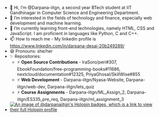 - 👋 Hi, I’m @Darpana-iitgn, a second year BTech student at IIT Gandhinagar in Computer Science and Engineering Department.
- 👀 I’m interested in the fields of technology and finance, especially web development and machine learning.
- 🌱 I’m currently learning front-end technologies, namely HTML, CSS and JavaScript. I am proficient in languages like Python, C and C++.
- 📫 How to reach me - My linkedin profile is https://www.linkedin.com/in/darpana-desai-20b249289/ 
- 😄 Pronouns: she/her
- ✨ Repositories:
  - ⚡ **Open Source Contributions** - IraSoro/peri#307, EbookFoundation/free-programming-books#11686, nextcloud/documentation#12325, PriyaGhosal/SkillWise#855
  - ⚡ **Web Development** - Darpana-iitgn/Nyasa-Website, Darpana-iitgn/web-dev, Darpana-iitgn/lets_quiz
  - ⚡ **Course Assignments** - Darpana-iitgn/ML_Assign_2, Darpana-iitgn/ES335_pre_req, Darpana-iitgn/ml_assignment_3
- [![An image of @darpanaiitgn's Holopin badges, which is a link to view their full Holopin profile](https://holopin.me/darpanaiitgn)](https://holopin.io/@darpanaiitgn)

<!---
Darpana-iitgn/Darpana-iitgn is a ✨ special ✨ repository because its `README.md` (this file) appears on your GitHub profile.
You can click the Preview link to take a look at your changes.
--->
